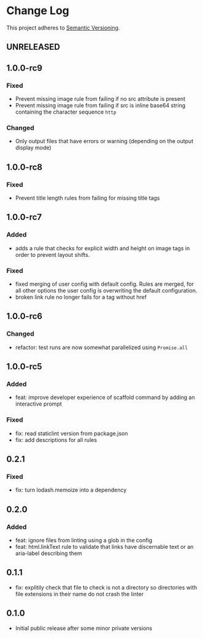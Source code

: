 # Change Log

This project adheres to [Semantic Versioning](http://semver.org/).

## UNRELEASED

## 1.0.0-rc9

### Fixed

- Prevent missing image rule from failing if no src attribute is present
- Prevent missing image rule from failing if src is inline base64 string containing the character sequence `http`

### Changed

- Only output files that have errors or warning (depending on the output display mode)

## 1.0.0-rc8

### Fixed

- Prevent title length rules from failing for missing title tags

## 1.0.0-rc7

### Added

- adds a rule that checks for explicit width and height on image tags in order to prevent layout shifts.

### Fixed

- fixed merging of user config with default config. Rules are merged, for all other options the user config is overwriting the default configuration.
- broken link rule no longer fails for a tag without href

## 1.0.0-rc6

### Changed

- refactor: test runs are now somewhat parallelized using `Promise.all`

## 1.0.0-rc5

### Added
- feat: improve developer experience of scaffold command by adding an interactive prompt

### Fixed
- fix: read staticlint version from package.json
- fix: add descriptions for all rules

## 0.2.1

### Fixed
- fix: turn lodash.memoize into a dependency

## 0.2.0

### Added
- feat: ignore files from linting using a glob in the config
- feat: html.linkText rule to validate that links have discernable text or an aria-label describing them

## 0.1.1
- fix: explitily check that file to check is not a directory so directories with file extensions in their name do not crash the linter

## 0.1.0
- Initial public release after some minor private versions
